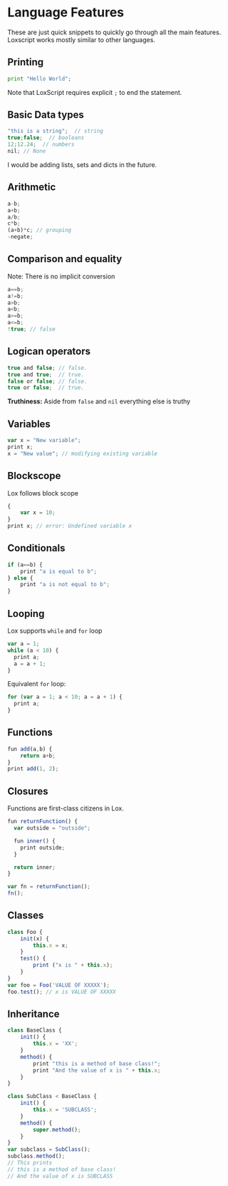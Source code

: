 # Language Features
These are just quick snippets to quickly go through all the main features. Loxscript works mostly similar to other languages.
## Printing
```python
print "Hello World";
```
Note that LoxScript requires explicit `;` to end the statement.
## Basic Data types
```js
"this is a string";  // string
true;false;  // booleans
12;12.24;  // numbers
nil; // None
```
I would be adding lists, sets and dicts in the future.

## Arithmetic
```js
a-b;
a+b;
a/b;
c*b;
(a+b)*c; // grouping
-negate;
```
## Comparison and equality
Note: There is no implicit conversion
```js
a==b;
a!=b;
a>b;
a<b;
a>=b;
a<=b;
!true; // false
```

## Logican operators
```js
true and false; // false.
true and true;  // true.
false or false; // false.
true or false;  // true.
```
**Truthiness:** Aside from `false` and `nil` everything else is truthy 
## Variables
```js
var x = "New variable";
print x;
x = "New value"; // modifying existing variable
```
## Blockscope
Lox follows block scope
```js
{
    var x = 10;
}
print x; // error: Undefined variable x
```

## Conditionals
```js
if (a==b) {
    print "a is equal to b";
} else {
    print "a is not equal to b";
}
```

## Looping
Lox supports `while` and `for` loop
```js
var a = 1;
while (a < 10) {
  print a;
  a = a + 1;
}
```
Equivalent `for` loop:
```js
for (var a = 1; a < 10; a = a + 1) {
  print a;
}
```

## Functions
```js
fun add(a,b) {
    return a+b;
}
print add(1, 2);
```

## Closures
Functions are first-class citizens in Lox.
```js
fun returnFunction() {
  var outside = "outside";

  fun inner() {
    print outside;
  }

  return inner;
}

var fn = returnFunction();
fn();
```

## Classes
```js
class Foo {
    init(x) {
        this.x = x;
    }
    test() {
        print ("x is " + this.x);
    }
}
var foo = Foo('VALUE OF XXXXX');
foo.test(); // x is VALUE OF XXXXX
```

## Inheritance
```js
class BaseClass {
    init() {
        this.x = 'XX';
    }
    method() {
        print "this is a method of base class!";
        print "And the value of x is " + this.x;
    }
}

class SubClass < BaseClass {
    init() {
        this.x = 'SUBCLASS';
    }
    method() {
        super.method();
    }
}
var subclass = SubClass();
subclass.method();
// This prints
// this is a method of base class!
// And the value of x is SUBCLASS
```
